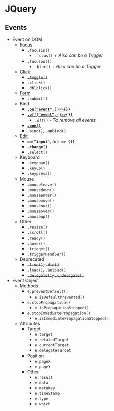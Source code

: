 # JQuery
## Events
- Event on DOM
    - [Focus](jq-focus.html)
        - `.focusin()`
            - `.focus()` + _Also can be a Trigger_
        - `.focusout()`
            - `.blur()` + _Also can be a Trigger_
    - [Click](jq-click.html)
        - ~~`.toggle()`~~
        - `.click()`
        - `.dblclick()`
    - [Form](jq-form.html)
        - `.submit()`
    - Bind
        - [**`.on("event",()=>{})`**](jq-bind-on.html)
        - [**`.off("event",()=>{})`**](jq-bind-off.html)
            - `.off()` - _To remove all events_
        - [**`.one()`**](jq-bind-one.html)
        - ~~`.bind()`, `.unbind()`~~
    - [Edit](jq-edit.html)
        - **`on("input",(e) => {})`**
        - **`.change()`**
        - `.select()`
    - Keyboard
        - `.keydown()`
        - `.keyup()`
        - `.keypress()`
    - Mouse
        - `.mouseleave()`
        - `.mousedown()`
        - `.mouseenter()`
        - `.mousemove()`
        - `.mouseout()`
        - `.mouseover()`
        - `.mouseup()`
    - Other
        - `.resize()`
        - `.scroll()`
        - `.ready()`
        - `.hover()`
        - `.trigger()`
        - `.triggerHandler()`
    - Deprecated
        - ~~`.live()`, `.die()`~~
        - ~~`.load()`, `.unload()`~~
        - ~~`.delegate()`, `.undelegate()`~~
- Event Object
    - Methods
        - `e.preventDefault()`
            - `e.isDefaultPrevented()`
        - `e.stopPropagation()`
            - `e.isPropagationStopped()`
        - `e.stopImmediatePropagation()`
            - `e.isImmediatePropagationStopped()`
    - Attributes
        - Target
            - `e.target`
            - `e.relatedTarget`
            - `e.currentTarget`
            - `e.delegateTarget`
        - Position
            - `e.pageX`
            - `e.pageY`
        - Other
            - `e.result`
            - `e.data`
            - `e.metaKey`
            - `e.timeStamp`
            - `e.type`
            - `e.which`